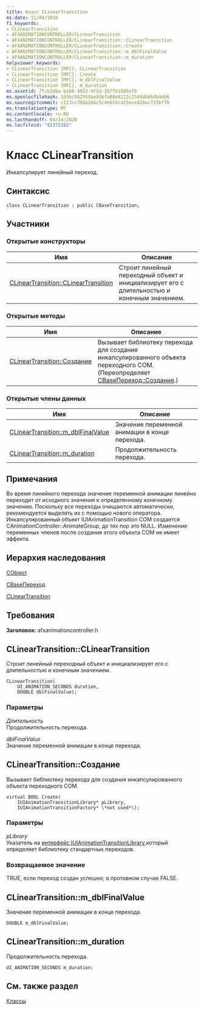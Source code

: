 ```yaml
---
title: Класс CLinearTransition
ms.date: 11/04/2016
f1_keywords:
- CLinearTransition
- AFXANIMATIONCONTROLLER/CLinearTransition
- AFXANIMATIONCONTROLLER/CLinearTransition::CLinearTransition
- AFXANIMATIONCONTROLLER/CLinearTransition::Create
- AFXANIMATIONCONTROLLER/CLinearTransition::m_dblFinalValue
- AFXANIMATIONCONTROLLER/CLinearTransition::m_duration
helpviewer_keywords:
- CLinearTransition [MFC], CLinearTransition
- CLinearTransition [MFC], Create
- CLinearTransition [MFC], m_dblFinalValue
- CLinearTransition [MFC], m_duration
ms.assetid: 7fcb2dba-beb8-4933-9f5d-3b7fb1585ef0
ms.openlocfilehash: 1d3bc50255dae93bfa80e8212c2349db66db4eb6
ms.sourcegitcommit: c123cc76bb2b6c5cde6f4c425ece420ac733bf70
ms.translationtype: MT
ms.contentlocale: ru-RU
ms.lasthandoff: 04/14/2020
ms.locfileid: "81372282"
---
```

# <a name="clineartransition-class"></a>Класс CLinearTransition

Инкапсулирует линейный переход.

## <a name="syntax"></a>Синтаксис

```
class CLinearTransition : public CBaseTransition;
```

## <a name="members"></a>Участники

### <a name="public-constructors"></a>Открытые конструкторы

|Имя|Описание|
|----------|-----------------|
|[CLinearTransition::CLinearTransition](#clineartransition)|Строит линейный переходный объект и инициализирует его с длительностью и конечным значением.|

### <a name="public-methods"></a>Открытые методы

|Имя|Описание|
|----------|-----------------|
|[CLinearTransition::Создание](#create)|Вызывает библиотеку перехода для создания инкапсулированного объекта переходного COM. (Переопределяет [CBaseПереход::Создание](../../mfc/reference/cbasetransition-class.md#create).)|

### <a name="public-data-members"></a>Открытые члены данных

|Имя|Описание|
|----------|-----------------|
|[CLinearTransition::m_dblFinalValue](#m_dblfinalvalue)|Значение переменной анимации в конце перехода.|
|[CLinearTransition::m_duration](#m_duration)|Продолжительность перехода.|

## <a name="remarks"></a>Примечания

Во время линейного перехода значение переменной анимации линейно переходит от исходного значения к определенному конечному значению. Поскольку все переходы очищаются автоматически, рекомендуется выделять их с помощью нового оператора. Инкапсулированный объект IUIAnimationTransition COM создается CAnimationController::AnimateGroup, до тех пор это NULL. Изменение переменных членов после создания этого объекта COM не имеет эффекта.

## <a name="inheritance-hierarchy"></a>Иерархия наследования

[CObject](../../mfc/reference/cobject-class.md)

[CBaseПереход](../../mfc/reference/cbasetransition-class.md)

[CLinearTransition](../../mfc/reference/clineartransition-class.md)

## <a name="requirements"></a>Требования

**Заголовок:** afxanimationcontroller.h

## <a name="clineartransitionclineartransition"></a><a name="clineartransition"></a>CLinearTransition::CLinearTransition

Строит линейный переходный объект и инициализирует его с длительностью и конечным значением.

```
CLinearTransition(
    UI_ANIMATION_SECONDS duration,
    DOUBLE dblFinalValue);
```

### <a name="parameters"></a>Параметры

*Длительность*<br/>
Продолжительность перехода.

*dblFinalValue*<br/>
Значение переменной анимации в конце перехода.

## <a name="clineartransitioncreate"></a><a name="create"></a>CLinearTransition::Создание

Вызывает библиотеку перехода для создания инкапсулированного объекта переходного COM.

```
virtual BOOL Create(
    IUIAnimationTransitionLibrary* pLibrary,
    IUIAnimationTransitionFactory* \*not used*\);
```

### <a name="parameters"></a>Параметры

*pLibrary*<br/>
Указатель на [интерфейс IUIAnimationTransitionLibrary,](/windows/win32/api/uianimation/nn-uianimation-iuianimationtransitionlibrary)который определяет библиотеку стандартных переходов.

### <a name="return-value"></a>Возвращаемое значение

TRUE, если переход создан успешно; в противном случае FALSE.

## <a name="clineartransitionm_dblfinalvalue"></a><a name="m_dblfinalvalue"></a>CLinearTransition::m_dblFinalValue

Значение переменной анимации в конце перехода.

```
DOUBLE m_dblFinalValue;
```

## <a name="clineartransitionm_duration"></a><a name="m_duration"></a>CLinearTransition::m_duration

Продолжительность перехода.

```
UI_ANIMATION_SECONDS m_duration;
```

## <a name="see-also"></a>См. также раздел

[Классы](../../mfc/reference/mfc-classes.md)
